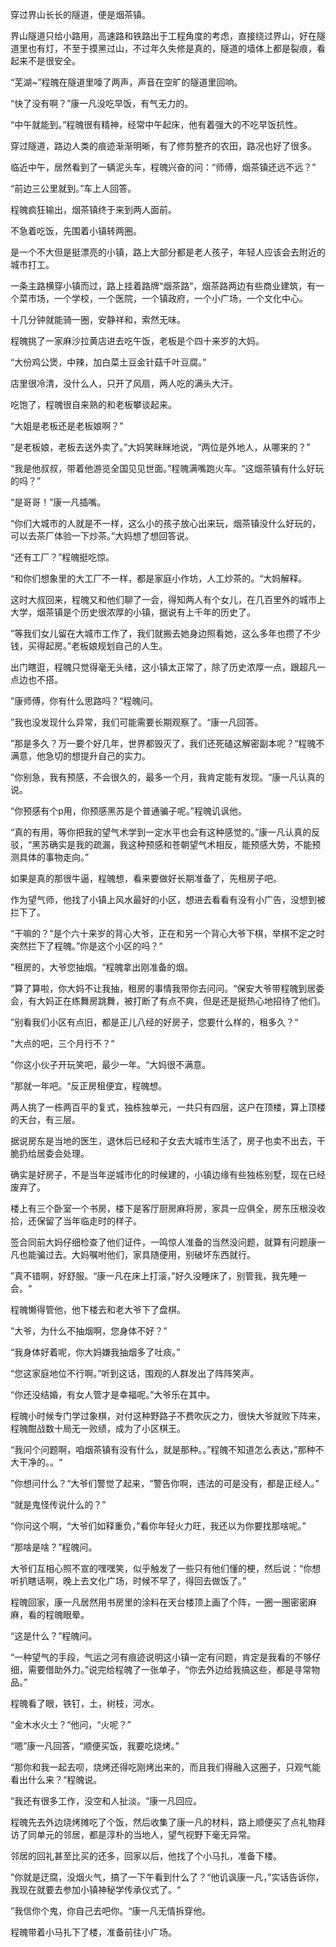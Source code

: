 穿过界山长长的隧道，便是烟茶镇。

界山隧道只给小路用，高速路和铁路出于工程角度的考虑，直接绕过界山，好在隧道里也有灯，不至于摸黑过山，不过年久失修是真的，隧道的墙体上都是裂痕，看起来不是很安全。

“芜湖~”程魄在隧道里嚎了两声，声音在空旷的隧道里回响。

“快了没有啊？”康一凡没吃早饭，有气无力的。

“中午就能到。”程魄很有精神，经常中午起床，他有着强大的不吃早饭抗性。

穿过隧道，路边人类的痕迹渐渐明晰，有了修剪整齐的农田，路况也好了很多。

临近中午，居然看到了一辆泥头车，程魄兴奋的问：“师傅，烟茶镇还远不远？”

“前边三公里就到。”车上人回答。

程魄疯狂输出，烟茶镇终于来到两人面前。

不急着吃饭，先围着小镇转两圈。

是一个不大但是挺漂亮的小镇，路上大部分都是老人孩子，年轻人应该会去附近的城市打工。

一条主路横穿小镇而过，路上挂着路牌“烟茶路”，烟茶路两边有些商业建筑，有一个菜市场，一个学校，一个医院，一个镇政府，一个小广场，一个文化中心。

十几分钟就能骑一圈，安静祥和，索然无味。

程魄挑了一家麻沙拉黄店进去吃午饭，老板是个四十来岁的大妈。

“大份鸡公煲，中辣，加白菜土豆金针菇千叶豆腐。”

店里很冷清，没什么人，只开了风扇，两人吃的满头大汗。

吃饱了，程魄很自来熟的和老板攀谈起来。

“大姐是老板还是老板娘啊？”

“是老板娘，老板去送外卖了。”大妈笑眯眯地说，“两位是外地人，从哪来的？”

“我是他叔叔，带着他游览全国见见世面。”程魄满嘴跑火车。“这烟茶镇有什么好玩的吗？”

“是哥哥！”康一凡插嘴。

“你们大城市的人就是不一样，这么小的孩子放心出来玩，烟茶镇没什么好玩的，可以去茶厂体验一下炒茶。”大妈想了想回答说。

“还有工厂？”程魄挺吃惊。

“和你们想象里的大工厂不一样，都是家庭小作坊，人工炒茶的。“大妈解释。

这时大叔回来，程魄又和他们聊了一会，得知两人有个女儿，在几百里外的城市上大学，烟茶镇是个历史很浓厚的小镇，据说有上千年的历史了。

”等我们女儿留在大城市工作了，我们就搬去她身边照看她，这么多年也攒了不少钱，买得起房。”老板娘规划自己的人生。

出门瞎逛，程魄只觉得毫无头绪，这小镇太正常了，除了历史浓厚一点，跟超凡一点边也不搭。

”康师傅，你有什么思路吗？“程魄问。

”我也没发现什么异常，我们可能需要长期观察了。“康一凡回答。

”那是多久？万一要个好几年，世界都毁灭了，我们还死磕这解密副本呢？“程魄不满意，他急切的想提升自己的实力。

”你别急，我有预感，不会很久的，最多一个月，我肯定能有发现。“康一凡认真的说。

“你预感有个p用，你预感黑苏是个普通骗子呢。”程魄讥讽他。

“真的有用，等你把我的望气术学到一定水平也会有这种感觉的。”康一凡认真的反驳，“黑苏确实是我的疏漏，我这种预感和苍朝望气术相反，能预感大势，不能预测具体的事物走向。”

如果是真的那很牛逼，程魄想，看来要做好长期准备了，先租房子吧。

作为望气师，他找了小镇上风水最好的小区，想进去看看有没有小广告，没想到被拦下了。

“干嘛的？"是个六十来岁的背心大爷，正在和另一个背心大爷下棋，举棋不定之时突然拦下了程魄。”你是这个小区的吗？“

”租房的，大爷您抽烟。“程魄拿出刚准备的烟。

”算了算啦，你大妈不让我抽，租房的事情我带你去问问。“保安大爷带程魄到居委会，有大妈正在练舞房跳舞，被打断了有点不爽，但是还是挺热心地招待了他们。

”别看我们小区有点旧，都是正儿八经的好房子，您要什么样的，租多久？“

”大点的吧，三个月行不？“

”你这小伙子开玩笑吧，最少一年。“大妈很不满意。

”那就一年吧。“反正房租便宜，程魄想。

两人挑了一栋两百平的复式，独栋独单元，一共只有四层，这户在顶楼，算上顶楼的天台，有三层。

据说房东是当地的医生，退休后已经和子女去大城市生活了，房子也卖不出去，干脆扔给居委会处理。

确实是好房子，不是当年逆城市化的时候建的，小镇边缘有些独栋别墅，现在已经废弃了。

楼上有三个卧室一个书房，楼下是客厅厨房麻将房，家具一应俱全，房东压根没收拾，还保留了当年临走时的样子。

签合同前大妈仔细检查了他们证件，一鸣惊人准备的当然没问题，就算有问题康一凡也能骗过去。大妈嘱咐他们，家具随便用，别破坏东西就行。

”真不错啊，好舒服。“康一凡在床上打滚，”好久没睡床了，别管我，我先睡一会。“

程魄懒得管他，他下楼去和老大爷下了盘棋。

”大爷，为什么不抽烟啊，您身体不好？”

“我身体好着呢，你大妈嫌我抽烟多了吐痰。”

“您这家庭地位不行啊。”听到这话，围观的人群发出了阵阵笑声。

“你还没结婚，有女人管才是幸福呢。”大爷乐在其中。

程魄小时候专门学过象棋，对付这种野路子不费吹灰之力，很快大爷就败下阵来，程魄酣战数十局无一败绩，成为了小区棋王。

“我问个问题啊，咱烟茶镇有没有什么，就是那种。。”程魄不知道怎么表达，”那种不大干净的。。“

”你想问什么？“大爷们警觉了起来，“警告你啊，违法的可是没有，都是正经人。”

“就是鬼怪传说什么的？”

“你问这个啊，“大爷们如释重负，”看你年轻火力旺，我还以为你要找那啥呢。”

“那啥是啥？”程魄问。

大爷们互相心照不宣的嘿嘿笑，似乎触发了一些只有他们懂的梗，然后说：“你想听扒瞎话啊，晚上去文化广场，时候不早了，得回去做饭了。”

程魄回家，康一凡居然用书房里的涂料在天台楼顶上画了个阵，一圈一圈密密麻麻，看的程魄眼晕。

“这是什么？”程魄问。

“一种望气的手段，气运之河有痕迹说明这小镇一定有问题，肯定是我看的不够仔细，需要借助外力。”说完给程魄了一张单子，“你去外边给我搞这些，都是寻常物品。”

程魄看了眼，铁钉，土，树枝，河水。

“金木水火土？“他问，“火呢？”

“嗯”康一凡回答，“顺便买饭，我要吃烧烤。”

“那你和我一起去呗，烧烤还得吃刚烤出来的，而且我们得融入这圈子，只观气能看出什么来？“程魄说。

”我还有很多工作，没空和人扯淡。“康一凡回应。

程魄先去外边烧烤摊吃了个饭，然后收集了康一凡的材料，路上顺便买了点礼物拜访了同单元的邻居，都是淳朴的当地人，望气视野下毫无异常。

邻居的回礼甚至比买的还多，回家以后，他找了个小马扎，准备下楼。

”你就是迂腐，没烟火气，搞了一下午看到什么了？“他讥讽康一凡，”实话告诉你，我现在就要去参加小镇神秘学传承仪式了。“

”我信你个鬼，你自己去吧你。“康一凡无情拆穿他。

程魄带着小马扎下了楼，准备前往小广场。



